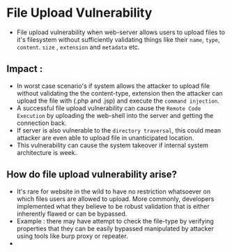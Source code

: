 # File Upload Vulnerability

* File upload vulnerability when web-server allows users to upload files to it's filesystem without sufficiently validating things like their `name`, `type`, `content`. `size` , `extension` and `metadata` etc.

## Impact : 

* In worst case scenario's if system allows the attacker to upload file without validating the the content-type, extension then the attacker can upload the file with (.php and .jsp) and execute the `command injection`.  
* A successful file upload vulnerability can cause the `Remote Code Execution` by uploading the web-shell into the server and getting the connection back.
* If server is also vulnerable to the `directory traversal`, this could mean attacker are even able to upload file in unanticipated location.
* This vulnerability can cause the system takeover if internal system architecture is week.


## How do file upload vulnerability arise?

* It's rare for website in the wild to have no restriction whatsoever on which files users are allowed to upload. More commonly, developers implemented what they believe to be robust validation that is either inherently flawed or can be bypassed.
* Example : there may have attempt to check the file-type by verifying properties that they can be easily bypassed manipulated by attacker using tools like burp proxy or repeater.
* 